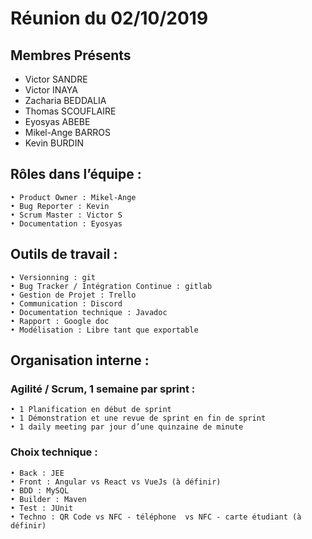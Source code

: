 # Réunion du 02/10/2019

## Membres Présents
<ul>
<li>Victor SANDRE</li>
<li>Victor INAYA</li>
<li>Zacharia BEDDALIA</li>
<li>Thomas SCOUFLAIRE</li>
<li>Eyosyas ABEBE</li>
<li>Mikel-Ange BARROS</i>
<li>Kevin BURDIN </li>
</ul>

## Rôles dans l’équipe :

    • Product Owner : Mikel-Ange 
    • Bug Reporter : Kevin
    • Scrum Master : Victor S
    • Documentation : Eyosyas

## Outils de travail :
    • Versionning : git
    • Bug Tracker / Intégration Continue : gitlab
    • Gestion de Projet : Trello
    • Communication : Discord
    • Documentation technique : Javadoc
    • Rapport : Google doc
    • Modélisation : Libre tant que exportable

## Organisation interne :

### Agilité / Scrum, 1 semaine par sprint : 
    • 1 Planification en début de sprint
    • 1 Démonstration et une revue de sprint en fin de sprint
    • 1 daily meeting par jour d’une quinzaine de minute

### Choix technique :
    • Back : JEE 
    • Front : Angular vs React vs VueJs (à définir)
    • BDD : MySQL
    • Builder : Maven
    • Test : JUnit
    • Techno : QR Code vs NFC - téléphone  vs NFC - carte étudiant (à définir)
	

